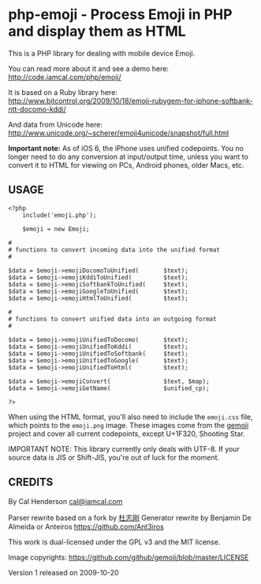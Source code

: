 # php-emoji - Process Emoji in PHP and display them as HTML

This is a PHP library for dealing with mobile device Emoji.

You can read more about it and see a demo here:<br>
<a href="http://code.iamcal.com/php/emoji/">http://code.iamcal.com/php/emoji/</a>

It is based on a Ruby library here:<br>
<a href="http://www.bitcontrol.org/2009/10/18/emoji-rubygem-for-iphone-softbank-ntt-docomo-kddi/">http://www.bitcontrol.org/2009/10/18/emoji-rubygem-for-iphone-softbank-ntt-docomo-kddi/</a>

And data from Unicode here:<br>
<a href="http://www.unicode.org/~scherer/emoji4unicode/snapshot/full.html">http://www.unicode.org/~scherer/emoji4unicode/snapshot/full.html</a>

**Important note:** As of iOS 6, the iPhone uses unified codepoints. You no longer need to do any conversion at input/output time, unless
you want to convert it to HTML for viewing on PCs, Android phones, older Macs, etc.


## USAGE

    <?php
        include('emoji.php');

        $emoji = new Emoji;

    #
    # functions to convert incoming data into the unified format
    #

    $data = $emoji->emojiDocomoToUnified(       $text);
    $data = $emoji->emojiKddiToUnified(         $text);
    $data = $emoji->emojiSoftbankToUnified(     $text);
    $data = $emoji->emojiGoogleToUnified(       $text);
    $data = $emoji->emojiHtmlToUnified(         $text);

    #
    # functions to convert unified data into an outgoing format
    #

    $data = $emoji->emojiUnifiedToDocomo(       $text);
    $data = $emoji->emojiUnifiedToKddi(         $text);
    $data = $emoji->emojiUnifiedToSoftbank(     $text);
    $data = $emoji->emojiUnifiedToGoogle(       $text);
    $data = $emoji->emojiUnifiedToHtml(         $text);

    $data = $emoji->emojiConvert(               $text, $map);
    $data = $emoji->emojiGetName(               $unified_cp);

    ?>

When using the HTML format, you'll also need to include the <code>emoji.css</code> file, which points
to the <code>emoji.png</code> image. These images come from the <a href="https://github.com/github/gemoji">gemoji</a>
project and cover all current codepoints, except U+1F320, Shooting Star.

IMPORTANT NOTE: This library currently only deals with UTF-8. If your source data is JIS
or Shift-JIS, you're out of luck for the moment.

## CREDITS

By Cal Henderson <cal@iamcal.com>

Parser rewrite based on a fork by <a href="https://github.com/dulao5">&#26460;&#24535;&#21018;</a>
Generator rewrite by Benjamin De Almeida or Anteiros https://github.com/Ant3iros

This work is dual-licensed under the GPL v3 and the MIT license.

Image copyrights: https://github.com/github/gemoji/blob/master/LICENSE

Version 1 released on 2009-10-20

